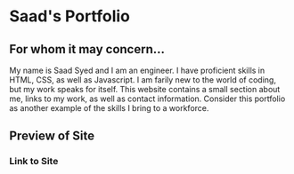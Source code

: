 # Saad's Portfolio
## For whom it may concern...
My name is Saad Syed and I am an engineer. I have proficient skills in HTML, CSS, as well as Javascript.
I am farily new to the world of coding, but my work speaks for itself. This website contains a small section about me, links to my work, as well as contact information.
Consider this portfolio as another example of the skills I bring to a workforce. 
## Preview of Site


### Link to Site 
